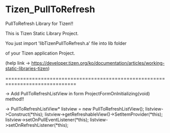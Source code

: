 Tizen_PullToRefresh
===================

PullToRefresh Library for Tizen!! 


This is Tizen Static Library Project. 

You just import 'libTizenPullToRefresh.a' file into lib folder

of your Tizen application Project. 

 (help link -> https://developer.tizen.org/ko/documentation/articles/working-static-libraries-tizen)


==============================================================================
<How to use Tizen PullToRefresh library>

->  Add PullToRefreshListView in form ProjectFormOnInitializing(void) method!!


->  PullToRefreshListView* listview = new PullToRefreshListView();
  	listview->Construct(*this);
  	listview->getRefreshableView()->SetItemProvider(*this);
  	listview->setOnPullEventListener(*this);
  	listview->setOnRefreshListener(*this);
  	
  	
  	
